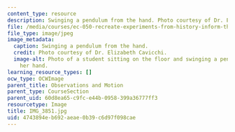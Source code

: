 ```yaml
---
content_type: resource
description: Swinging a pendulum from the hand. Photo courtesy of Dr. Elizabeth Cavicchi.
file: /media/courses/ec-050-recreate-experiments-from-history-inform-the-future-from-the-past-galileo-january-iap-2010/4743894eb692aeae0b39c6d97f098cae_IMG_3851.jpg
file_type: image/jpeg
image_metadata:
  caption: Swinging a pendulum from the hand.
  credit: Photo courtesy of Dr. Elizabeth Cavicchi.
  image-alt: Photo of a student sitting on the floor and swinging a pendulum from
    her hand.
learning_resource_types: []
ocw_type: OCWImage
parent_title: Observations and Motion
parent_type: CourseSection
parent_uid: 60d8ea65-c9fc-e44b-0958-399a36777ff3
resourcetype: Image
title: IMG_3851.jpg
uid: 4743894e-b692-aeae-0b39-c6d97f098cae
---
```

